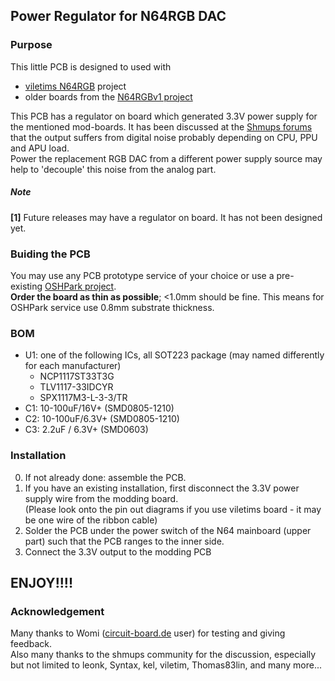 Power Regulator for N64RGB DAC
---

### Purpose

This little PCB is designed to used with
- [viletims N64RGB](http://etim.net.au/n64rgb/) project
- older boards from the [N64RGBv1 project](https://github.com/borti4938/n64rgb/tree/master/generalRGBmod/Main-PCB/v1)

This PCB has a regulator on board which generated 3.3V power supply for the mentioned mod-boards. It has been discussed at the [Shmups forums](https://shmups.system11.org/viewtopic.php?f=6&t=61455) that the output suffers from digital noise probably depending on CPU, PPU and APU load.  
Power the replacement RGB DAC from a different power supply source may help to 'decouple' this noise from the analog part.

##### Note
**[1]** Future releases may have a regulator on board. It has not been designed yet.

### Buiding the PCB

You may use any PCB prototype service of your choice or use a pre-existing [OSHPark project](https://oshpark.com/shared_projects/ofIFYk5I).  
**Order the board as thin as possible**; <1.0mm should be fine. This means for OSHPark service use 0.8mm substrate thickness.

### BOM

- U1: one of the following ICs, all SOT223 package (may named differently for each manufacturer)
  - NCP1117ST33T3G
  - TLV1117-33IDCYR
  - SPX1117M3-L-3-3/TR
- C1: 10-100uF/16V+ (SMD0805-1210)
- C2: 10-100uF/6.3V+ (SMD0805-1210)
- C3: 2.2uF / 6.3V+ (SMD0603)

### Installation

0. If not already done: assemble the PCB.
1. If you have an existing installation, first disconnect the 3.3V power supply wire from the modding board.  
   (Please look onto the pin out diagrams if you use viletims board - it may be one wire of the ribbon cable)
2. Solder the PCB under the power switch of the N64 mainboard (upper part) such that the PCB ranges to the inner side.
3. Connect the 3.3V output to the modding PCB

## ENJOY!!!!

### Acknowledgement

Many thanks to Womi ([circuit-board.de](https://circuit-board.de/forum/) user) for testing and giving feedback.  
Also many thanks to the shmups community for the discussion, especially but not limited to leonk, Syntax, kel, viletim, Thomas83lin, and many more...
